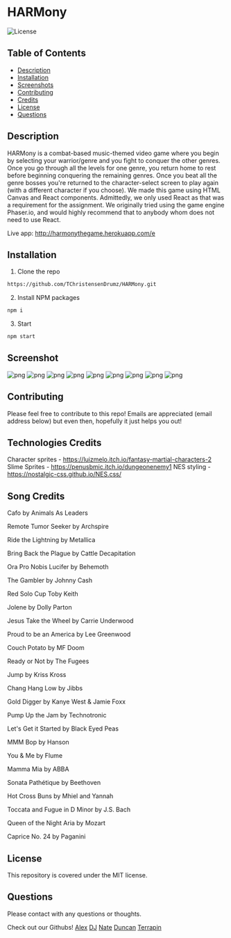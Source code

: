 # **HARMony**

![License](https://img.shields.io/badge/MIT-license-purple)


## **Table of Contents**

* [Description](#Description)
* [Installation](#Installation)
* [Screenshots](#Screenshots)
* [Contributing](#Contributing)
* [Credits](#Credits)
* [License](#License)
* [Questions](#Questions)


## **Description**

HARMony is a combat-based music-themed video game where you begin by selecting your warrior/genre and you fight to conquer the other genres. Once you go through all the levels for one genre, you return home to rest before beginning conquering the remaining genres.  Once you beat all the genre bosses you're returned to the character-select screen to play again (with a different character if you choose).  We made this game using HTML Canvas and React components. Admittedly, we only used React as that was a requirement for the assignment.  We originally tried using the game engine Phaser.io, and would highly recommend that to anybody whom does not need to use React. 

Live app: http://harmonythegame.herokuapp.com/e


## **Installation**

1. Clone the repo
```sh
https://github.com/TChristensenDrumz/HARMony.git
```

2. Install NPM packages
```sh
npm i
```

3. Start
```sh
npm start
```


## **Screenshot**
![png](./client/public/assets/images/ss0.png)
![png](./client/public/assets/images/ss1.png)
![png](./client/public/assets/images/ss2.png)
![png](./client/public/assets/images/ss3.png)
![png](./client/public/assets/images/ss4.png)
![png](./client/public/assets/images/ss5.png)
![png](./client/public/assets/images/ss6.png)
![png](./client/public/assets/images/ss7.png)
![png](./client/public/assets/images/ss8.png)


## **Contributing**

Please feel free to contribute to this repo! Emails are appreciated (email address below) but even then, hopefully it just helps you out!


## **Technologies Credits**

Character sprites - https://luizmelo.itch.io/fantasy-martial-characters-2
Slime Sprites - https://penusbmic.itch.io/dungeonenemy1 
NES styling - https://nostalgic-css.github.io/NES.css/


## **Song Credits**

Cafo by Animals As Leaders

Remote Tumor Seeker by Archspire

Ride the Lightning by Metallica

Bring Back the Plague by Cattle Decapitation

Ora Pro Nobis Lucifer by Behemoth

The Gambler by Johnny Cash

Red Solo Cup Toby Keith

Jolene by Dolly Parton

Jesus Take the Wheel by Carrie Underwood

Proud to be an America by Lee Greenwood

Couch Potato by MF Doom

Ready or Not by The Fugees

Jump by Kriss Kross

Chang Hang Low by Jibbs

Gold Digger by Kanye West & Jamie Foxx

Pump Up the Jam by Technotronic

Let's Get it Started by Black Eyed Peas

MMM Bop by Hanson

You & Me by Flume

Mamma Mia by ABBA

Sonata Pathétique by Beethoven

Hot Cross Buns by Mhiel and Yannah

Toccata and Fugue in D Minor by J.S. Bach

Queen of the Night Aria by Mozart

Caprice No. 24 by Paganini


## **License**

This repository is covered under the MIT license. 


## **Questions**
Please contact with any questions or thoughts.

Check out our Githubs!
[Alex](https://github.com/AWSiegfried)
[DJ](https://github.com/DJ620)
[Nate](https://github.com/nartexyu)
[Duncan](https://github.com/DTrombla)
[Terrapin](https://github.com/TChristensenDrumz)
